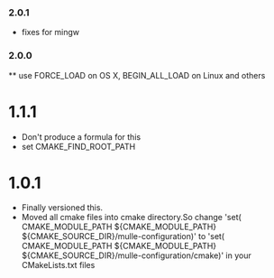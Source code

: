 ### 2.0.1

* fixes for mingw

### 2.0.0

** use FORCE_LOAD on OS X, BEGIN_ALL_LOAD on Linux and others

# 1.1.1

* Don't produce a formula for this
* set CMAKE_FIND_ROOT_PATH

# 1.0.1

* Finally versioned this.
* Moved all cmake files into cmake directory.So change 'set( CMAKE_MODULE_PATH ${CMAKE_MODULE_PATH} ${CMAKE_SOURCE_DIR}/mulle-configuration)' to 'set( CMAKE_MODULE_PATH ${CMAKE_MODULE_PATH} ${CMAKE_SOURCE_DIR}/mulle-configuration/cmake)' in your CMakeLists.txt files
